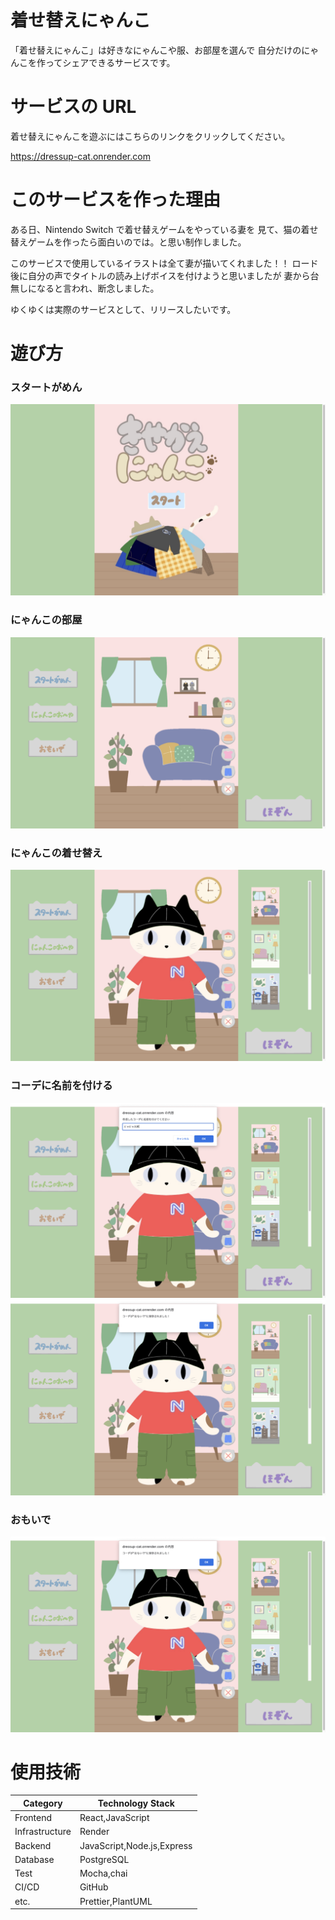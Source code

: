 # 着せ替えにゃんこ

「着せ替えにゃんこ」は好きなにゃんこや服、お部屋を選んで
自分だけのにゃんこを作ってシェアできるサービスです。

# サービスの URL

着せ替えにゃんこを遊ぶにはこちらのリンクをクリックしてください。

<https://dressup-cat.onrender.com>

# このサービスを作った理由

ある日、Nintendo Switch で着せ替えゲームをやっている妻を
見て、猫の着せ替えゲームを作ったら面白いのでは。と思い制作しました。

このサービスで使用しているイラストは全て妻が描いてくれました！！
ロード後に自分の声でタイトルの読み上げボイスを付けようと思いましたが
妻から台無しになると言われ、断念しました。

ゆくゆくは実際のサービスとして、リリースしたいです。

# 遊び方

### スタートがめん

![スタートがめん](./images/img1.png)

### にゃんこの部屋

![にゃんこの部屋１](./images/img2.png)

### にゃんこの着せ替え

![にゃんこの着せ替え](./images/img3.png)

### コーデに名前を付ける

![コーデに名前を付ける](./images/img4.png)
![にゃんこ保存完了](./images/img5.png)

### おもいで

![みんなのコーデを見る](./images/img5.png)

# 使用技術

| Category       | Technology Stack           |
| -------------- | -------------------------- |
| Frontend       | React,JavaScript           |
| Infrastructure | Render                     |
| Backend        | JavaScript,Node.js,Express |
| Database       | PostgreSQL                 |
| Test           | Mocha,chai                 |
| CI/CD          | GitHub                     |
| etc.           | Prettier,PlantUML          |
